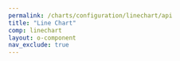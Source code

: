 ```yaml
---
permalink: /charts/configuration/linechart/api
title: "Line Chart"
comp: linechart
layout: o-component
nav_exclude: true
---
```

